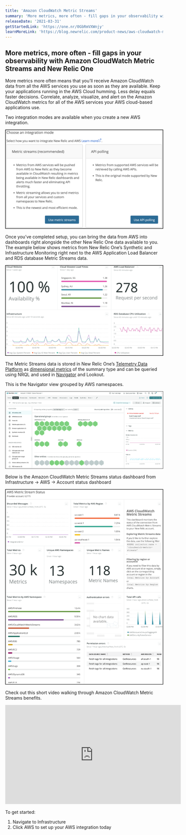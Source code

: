 ```yaml
---
title: 'Amazon CloudWatch Metric Streams'
summary: 'More metrics, more often - fill gaps in your observability with Amazon CloudWatch Metric Streams and New Relic One.'
releaseDate: '2021-03-31'
getStartedLink: 'https://one.nr/0GbRmVXWnjy'
learnMoreLink: 'https://blog.newrelic.com/product-news/aws-cloudwatch-metric-streams/'
---
```

## More metrics, more often - fill gaps in your observability with Amazon CloudWatch Metric Streams and New Relic One

More metrics more often means that you’ll receive Amazon CloudWatch data from all the AWS services you use as soon as they are available. Keep your applications running in the AWS Cloud humming. Less delay equals faster decisions. Correlate, analyze, visualize, and alert on the Amazon CloudWatch metrics for all of the AWS services your AWS cloud-based applications use.

Two integration modes are available when you create a new AWS integration.


![The two integration modes](./images/NewIntegration.png "Two integration modes")

Once you’ve completed setup, you can bring the data from AWS into dashboards right alongside the other New Relic One data available to you. The example below shows metrics from New Relic One’s Synthetic and Infrastructure Monitoring right next to the AWS Application Load Balancer and RDS database Metric Streams data.

![Dashboard with Metric Streams charts](./images/Dashboard.png "Dashboard with Metric Streams charts")

The Metric Streams data is stored in New Relic One’s [Telemetry Data Platform](https://docs.newrelic.com/docs/telemetry-data-platform/) as [dimensional metrics](https://docs.newrelic.com/docs/telemetry-data-platform/ingest-manage-data/understand-data/metric-data-type) of the summary type and can be queried using NRQL and used in [Navigator](https://blog.newrelic.com/product-news/nerdlog-new-relic-navigator/) and Lookout.

This is the Navigator view grouped by AWS namespaces.

![Navigator metric streams](./images/NavigatorMetricStreams.png "Navigator metric streams")

Below is the Amazon CloudWatch Metric Streams status dashboard from Infrastructure -> AWS -> Account status dashboard

![Account status dashboard](./images/AWSMetricStreamsStatus.png "Account status dashboard")

Check out this short video walking through Amazon CloudWatch Metric Streams benefits.

<iframe width="560" height="315" src="https://newrelic.wistia.com/medias/8xv3zzyfxe" frameborder="0" allow="accelerometer; autoplay; clipboard-write; encrypted-media; gyroscope; picture-in-picture" allowfullscreen></iframe>

To get started:

1. Navigate to Infrastructure
2. Click AWS to set up your AWS integration today